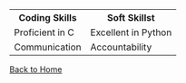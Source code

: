 <!DOCTYPE html>
<html>
<body>


  <table>
  <tr>
    <th>Coding Skills</th>
    <th>Soft Skillst</th>
  </tr>
  <tr>
    <td>Proficient in C</td>
    <td>Excellent in Python</td>
  </tr>
  <tr>
    <td>Communication</td>
    <td>Accountability</td>
  </tr>
</table>
  
  <p><a href="https://github.com/lziegelbein/lziegelbein.github.io/blob/main/README.md" target="_blank">Back to Home</a></p>
</body>
</html>
